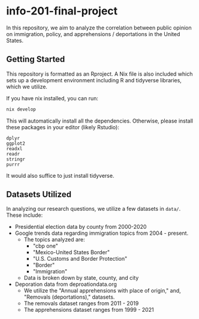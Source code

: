 # info-201-final-project

In this repository, we aim to analyze the correlation between public opinion on immigration, policy, and apprehensions / deportations in the United States.

## Getting Started

This repository is formatted as an Rproject. A Nix file is also included which sets up a development environment including R and tidyverse libraries, which we utilize.

If you have nix installed, you can run:

```bash
nix develop
```

This will automatically install all the dependencies. Otherwise, please install these packages in your editor (likely Rstudio):

```
dplyr
ggplot2
readxl
readr
stringr
purrr
```

It would also suffice to just install tidyverse.

## Datasets Utilized

In analyzing our research questions, we utilize a few datasets in `data/`. These include:

- Presidential election data by county from 2000-2020
- Google trends data regarding immigration topics from 2004 - present.
  - The topics analyzed are:
    - "cbp one"
    - "Mexico-United States Border"
    - "U.S. Customs and Border Protection"
    - "Border"
    - "Immigration"
  - Data is broken down by state, county, and city
- Deporation data from deproationdata.org
  - We utilize the "Annual apprehensions with place of origin," and, "Removals (deportations)," datasets.
  - The removals dataset ranges from 2011 - 2019
  - The apprehensions dataset ranges from 1999 - 2021
